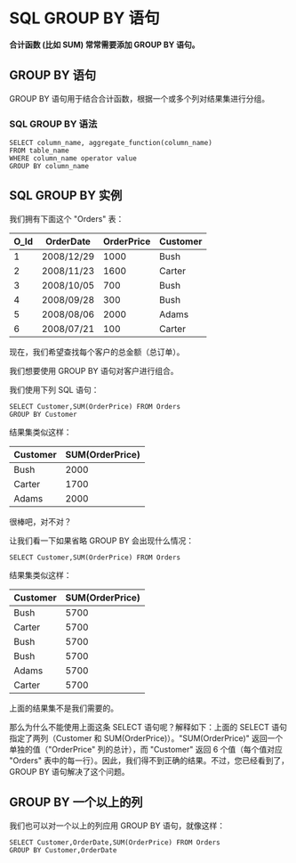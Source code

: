 
# SQL GROUP BY 语句




**合计函数 (比如 SUM) 常常需要添加 GROUP BY 语句。**

## GROUP BY 语句

GROUP BY 语句用于结合合计函数，根据一个或多个列对结果集进行分组。

### SQL GROUP BY 语法

```
SELECT column_name, aggregate_function(column_name)
FROM table_name
WHERE column_name operator value
GROUP BY column_name

```

## SQL GROUP BY 实例

我们拥有下面这个 "Orders" 表：

| O_Id | OrderDate | OrderPrice | Customer |
| --- | --- | --- | --- |
| 1 | 2008/12/29 | 1000 | Bush |
| 2 | 2008/11/23 | 1600 | Carter |
| 3 | 2008/10/05 | 700 | Bush |
| 4 | 2008/09/28 | 300 | Bush |
| 5 | 2008/08/06 | 2000 | Adams |
| 6 | 2008/07/21 | 100 | Carter |

现在，我们希望查找每个客户的总金额（总订单）。

我们想要使用 GROUP BY 语句对客户进行组合。

我们使用下列 SQL 语句：

```
SELECT Customer,SUM(OrderPrice) FROM Orders
GROUP BY Customer

```

结果集类似这样：

| Customer | SUM(OrderPrice) |
| --- | --- |
| Bush | 2000 |
| Carter | 1700 |
| Adams | 2000 |

很棒吧，对不对？

让我们看一下如果省略 GROUP BY 会出现什么情况：

```
SELECT Customer,SUM(OrderPrice) FROM Orders
```

结果集类似这样：

| Customer | SUM(OrderPrice) |
| --- | --- |
| Bush | 5700 |
| Carter | 5700 |
| Bush | 5700 |
| Bush | 5700 |
| Adams | 5700 |
| Carter | 5700 |

上面的结果集不是我们需要的。

那么为什么不能使用上面这条 SELECT 语句呢？解释如下：上面的 SELECT 语句指定了两列（Customer 和 SUM(OrderPrice)）。"SUM(OrderPrice)" 返回一个单独的值（"OrderPrice" 列的总计），而 "Customer" 返回 6 个值（每个值对应 "Orders" 表中的每一行）。因此，我们得不到正确的结果。不过，您已经看到了，GROUP BY 语句解决了这个问题。

## GROUP BY 一个以上的列

我们也可以对一个以上的列应用 GROUP BY 语句，就像这样：

```
SELECT Customer,OrderDate,SUM(OrderPrice) FROM Orders
GROUP BY Customer,OrderDate

```





